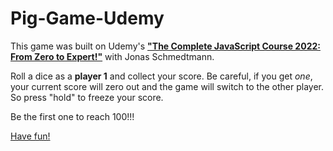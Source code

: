 # Pig-Game-Udemy

This game was built on Udemy's [**"The Complete JavaScript Course 2022: From Zero to Expert!"**](https://www.udemy.com/course/the-complete-javascript-courseJavaScript) with Jonas Schmedtmann.

Roll a dice as a **player 1** and collect your score. Be careful, if you get _one_, your current score will zero out and the game will switch to the other player. So press "hold" to freeze your score.

Be the first one to reach 100!!!

[Have fun!](https://comforting-entremet-2d596c.netlify.app/)
